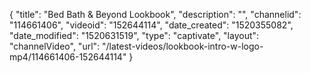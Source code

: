 {
    "title": "Bed Bath & Beyond Lookbook",
    "description": "",
    "channelid": "114661406",
    "videoid": "152644114",
    "date_created": "1520355082",
    "date_modified": "1520631519",
    "type": "captivate",
    "layout": "channelVideo",
    "url": "\/latest-videos\/lookbook-intro-w-logo-mp4\/114661406-152644114"
}